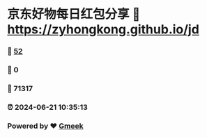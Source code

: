 # 京东好物每日红包分享 :link: https://zyhongkong.github.io/jd 
### :page_facing_up: [52](https://zyhongkong.github.io/jd/tag.html) 
### :speech_balloon: 0 
### :hibiscus: 71317 
### :alarm_clock: 2024-06-21 10:35:13 
### Powered by :heart: [Gmeek](https://github.com/Meekdai/Gmeek)
